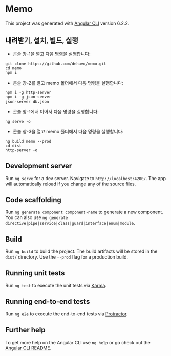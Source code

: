 # Memo

This project was generated with [Angular CLI](https://github.com/angular/angular-cli) version 6.2.2.

## 내려받기, 설치, 빌드, 실행

* 콘솔 창-1을 열고 다음 명령을 실행합니다: 
```
git clone https://github.com/dehuvo/memo.git
cd memo
npm i
```
* 콘솔 창-2를 열고 memo 폴더에서 다음 명령을 실행합니다: 
```
npm i -g http-server
npm i -g json-server
json-server db.json
```
* 콘솔 창-1에서 이어서 다음 명령을 실행합니다:
```
ng serve -o
``` 
* 콘솔 창-3을 열고 memo 폴더에서 다음 명령을 실행합니다: 
```
ng build memo --prod
cd dist
http-server -o
```

## Development server

Run `ng serve` for a dev server. Navigate to `http://localhost:4200/`. The app will automatically reload if you change any of the source files.

## Code scaffolding

Run `ng generate component component-name` to generate a new component. You can also use `ng generate directive|pipe|service|class|guard|interface|enum|module`.

## Build

Run `ng build` to build the project. The build artifacts will be stored in the `dist/` directory. Use the `--prod` flag for a production build.

## Running unit tests

Run `ng test` to execute the unit tests via [Karma](https://karma-runner.github.io).

## Running end-to-end tests

Run `ng e2e` to execute the end-to-end tests via [Protractor](http://www.protractortest.org/).

## Further help

To get more help on the Angular CLI use `ng help` or go check out the [Angular CLI README](https://github.com/angular/angular-cli/blob/master/README.md).

